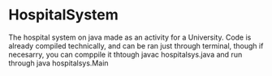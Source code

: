 # HospitalSystem
The hospital system on java made as an activity for a University.
Code is already compiled technically, and can be ran just through terminal, though if necesarry, you can comppile it thtough
javac hospitalsys.java
and run through
java hospitalsys.Main

